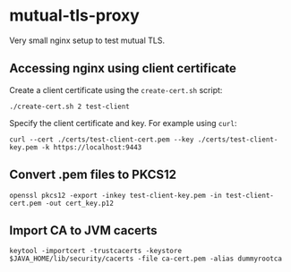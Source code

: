 # mutual-tls-proxy
Very small nginx setup to test mutual TLS.

## Accessing nginx using client certificate
Create a client certificate using the `create-cert.sh` script:
```
./create-cert.sh 2 test-client 
```

Specify the client certificate and key. For example using `curl`:
```
curl --cert ./certs/test-client-cert.pem --key ./certs/test-client-key.pem -k https://localhost:9443
```

## Convert .pem files to PKCS12
```
openssl pkcs12 -export -inkey test-client-key.pem -in test-client-cert.pem -out cert_key.p12
```

## Import CA to JVM cacerts
```
keytool -importcert -trustcacerts -keystore $JAVA_HOME/lib/security/cacerts -file ca-cert.pem -alias dummyrootca
```